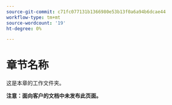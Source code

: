 ```yaml
---
source-git-commit: c71fc077131b1366980e53b13f0a6a94b6dcae44
workflow-type: tm+mt
source-wordcount: '19'
ht-degree: 0%

---
```

# 章节名称

这是本章的工作文件夹。

**注意：面向客户的文档中未发布此页面。**
